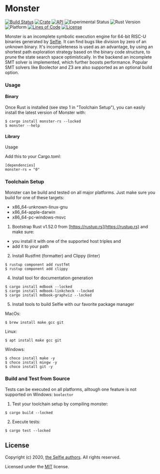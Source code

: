# Monster

[![Build Status](https://img.shields.io/github/workflow/status/cksystemsgroup/monster/Test)](https://github.com/cksystemsgroup/monster/actions)
[![Crate](https://img.shields.io/crates/v/monster-rs.svg)](https://crates.io/crates/monster-rs)
[![API](https://docs.rs/monster-rs/badge.svg)](https://docs.rs/monster-rs)
![Experimental Status](https://img.shields.io/badge/status-experimental-yellow.svg)
![Rust Version](https://img.shields.io/badge/Rust-v1.52.0-yellow)
![Platform](https://img.shields.io/badge/platform-linux%20%7C%20macos%20%7C%20windows-brightgreen)
[![Lines of Code](https://img.shields.io/tokei/lines/github/cksystemsgroup/monster)](https://github.com/cksystemsgroup/monster)
[![License](https://img.shields.io/crates/l/monster-rs)](https://github.com/cksystemsgroup/monster/blob/master/LICENSE)

Monster is an incomplete symbolic execution engine for 64-bit RISC-U binaries generated by [Selfie](https://github.com/cksystemsteaching/selfie). 
It can find bugs like division by zero of an unknown binary. 
It's incompleteness is used as an advantage, by using an shortest path exploration strategy based on the binary code structure, to prune the state search space optimistically. 
In the backend an incomplete SMT solver is implemented, which further boosts performance.
Popular SMT solvers like Boolector and Z3 are also supported as an optional build option.

### Usage

#### Binary

Once Rust is installed (see step 1 in "Toolchain Setup"), you can easily install the latest version of Monster with:
```
$ cargo install monster-rs --locked
$ monster --help
```

#### Library
Usage

Add this to your Cargo.toml:
```
[dependencies]
monster-rs = "0"
```

### Toolchain Setup
Monster can be build and tested on all major platforms.
Just make sure you build for one of these targets:
 - x86_64-unknown-linux-gnu
 - x86_64-apple-darwin
 - x86_64-pc-windows-msvc

1. Bootstrap Rust v1.52.0 from [https://rustup.rs](https://rustup.rs) and make sure:
 - you install it with one of the supported host triples and 
 - add it to your path
2. Install Rustfmt (formatter) and Clippy (linter)
```
$ rustup component add rustfmt
$ rustup component add clippy
```
4. Install tool for documentation generation
```
$ cargo install mdbook --locked
$ cargo install mdbook-linkcheck --locked
$ cargo install mdbook-graphviz --locked
```
5. Install tools to build Selfie with our favorite package manager

MacOs:
```
$ brew install make gcc git
```
Linux:
```
$ apt install make gcc git
```
Windows:
```
$ choco install make -y
$ choco install mingw -y
$ choco install git -y
```
### Build and Test from Source
Tests can be executed on all platforms, alltough one
feature is not supported on Windows: `boolector`

1. Test your toolchain setup by compiling monster:
```
$ cargo build --locked
```
2. Execute tests:
```
$ cargo test --locked
```

## License

Copyright (c) 2020, [the Selfie authors](https://github.com/cksystemsteaching/selfie). All rights reserved.

Licensed under the [MIT](LICENSE) license.
